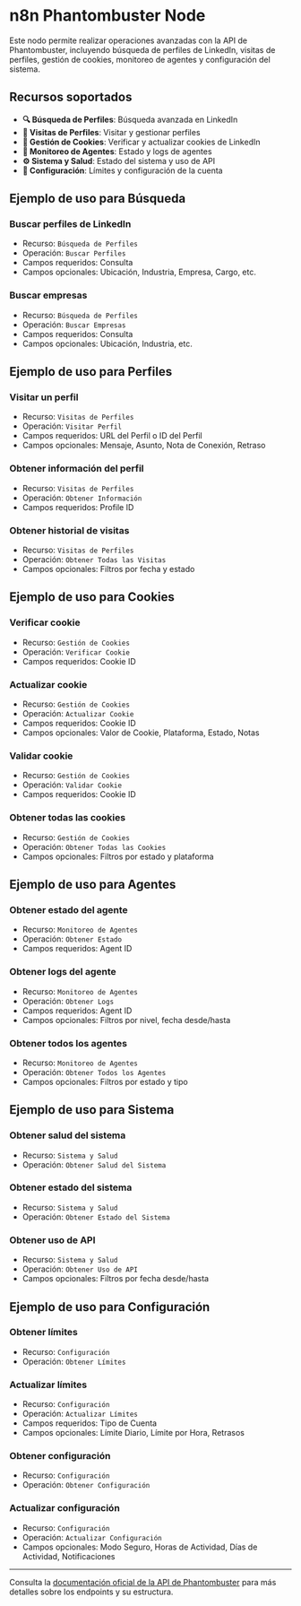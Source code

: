 # n8n Phantombuster Node

Este nodo permite realizar operaciones avanzadas con la API de Phantombuster, incluyendo búsqueda de perfiles de LinkedIn, visitas de perfiles, gestión de cookies, monitoreo de agentes y configuración del sistema.

## Recursos soportados

- **🔍 Búsqueda de Perfiles**: Búsqueda avanzada en LinkedIn
- **👤 Visitas de Perfiles**: Visitar y gestionar perfiles
- **🍪 Gestión de Cookies**: Verificar y actualizar cookies de LinkedIn
- **🤖 Monitoreo de Agentes**: Estado y logs de agentes
- **⚙️ Sistema y Salud**: Estado del sistema y uso de API
- **🔧 Configuración**: Límites y configuración de la cuenta

## Ejemplo de uso para Búsqueda

### Buscar perfiles de LinkedIn

- Recurso: `Búsqueda de Perfiles`
- Operación: `Buscar Perfiles`
- Campos requeridos: Consulta
- Campos opcionales: Ubicación, Industria, Empresa, Cargo, etc.

### Buscar empresas

- Recurso: `Búsqueda de Perfiles`
- Operación: `Buscar Empresas`
- Campos requeridos: Consulta
- Campos opcionales: Ubicación, Industria, etc.

## Ejemplo de uso para Perfiles

### Visitar un perfil

- Recurso: `Visitas de Perfiles`
- Operación: `Visitar Perfil`
- Campos requeridos: URL del Perfil o ID del Perfil
- Campos opcionales: Mensaje, Asunto, Nota de Conexión, Retraso

### Obtener información del perfil

- Recurso: `Visitas de Perfiles`
- Operación: `Obtener Información`
- Campos requeridos: Profile ID

### Obtener historial de visitas

- Recurso: `Visitas de Perfiles`
- Operación: `Obtener Todas las Visitas`
- Campos opcionales: Filtros por fecha y estado

## Ejemplo de uso para Cookies

### Verificar cookie

- Recurso: `Gestión de Cookies`
- Operación: `Verificar Cookie`
- Campos requeridos: Cookie ID

### Actualizar cookie

- Recurso: `Gestión de Cookies`
- Operación: `Actualizar Cookie`
- Campos requeridos: Cookie ID
- Campos opcionales: Valor de Cookie, Plataforma, Estado, Notas

### Validar cookie

- Recurso: `Gestión de Cookies`
- Operación: `Validar Cookie`
- Campos requeridos: Cookie ID

### Obtener todas las cookies

- Recurso: `Gestión de Cookies`
- Operación: `Obtener Todas las Cookies`
- Campos opcionales: Filtros por estado y plataforma

## Ejemplo de uso para Agentes

### Obtener estado del agente

- Recurso: `Monitoreo de Agentes`
- Operación: `Obtener Estado`
- Campos requeridos: Agent ID

### Obtener logs del agente

- Recurso: `Monitoreo de Agentes`
- Operación: `Obtener Logs`
- Campos requeridos: Agent ID
- Campos opcionales: Filtros por nivel, fecha desde/hasta

### Obtener todos los agentes

- Recurso: `Monitoreo de Agentes`
- Operación: `Obtener Todos los Agentes`
- Campos opcionales: Filtros por estado y tipo

## Ejemplo de uso para Sistema

### Obtener salud del sistema

- Recurso: `Sistema y Salud`
- Operación: `Obtener Salud del Sistema`

### Obtener estado del sistema

- Recurso: `Sistema y Salud`
- Operación: `Obtener Estado del Sistema`

### Obtener uso de API

- Recurso: `Sistema y Salud`
- Operación: `Obtener Uso de API`
- Campos opcionales: Filtros por fecha desde/hasta

## Ejemplo de uso para Configuración

### Obtener límites

- Recurso: `Configuración`
- Operación: `Obtener Límites`

### Actualizar límites

- Recurso: `Configuración`
- Operación: `Actualizar Límites`
- Campos requeridos: Tipo de Cuenta
- Campos opcionales: Límite Diario, Límite por Hora, Retrasos

### Obtener configuración

- Recurso: `Configuración`
- Operación: `Obtener Configuración`

### Actualizar configuración

- Recurso: `Configuración`
- Operación: `Actualizar Configuración`
- Campos opcionales: Modo Seguro, Horas de Actividad, Días de Actividad, Notificaciones

---

Consulta la [documentación oficial de la API de Phantombuster](https://api.phantombuster.com/docs/) para más detalles sobre los endpoints y su estructura. 
